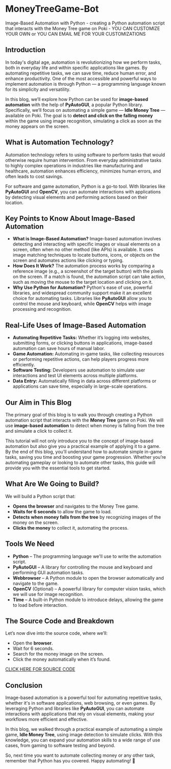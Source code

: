 # MoneyTreeGame-Bot
Image-Based Automation with Python - creating a Python automation script that interacts with the Money Tree game on Poki - YOU CAN CUSTOMIZE YOUR OWN or YOU CAN EMAIL ME FOR YOUR CUSTOMIZATIONS

<article>
    <h2>Introduction</h2>
    <p>In today's digital age, automation is revolutionizing how we perform tasks, both in everyday life and within specific applications like games. By automating repetitive tasks, we can save time, reduce human error, and enhance productivity. One of the most accessible and powerful ways to implement automation is through Python — a programming language known for its simplicity and versatility.</p>
    <p>In this blog, we’ll explore how Python can be used for <strong>image-based automation</strong> with the help of <strong>PyAutoGUI</strong>, a popular Python library. Specifically, we’ll focus on automating a simple game — <strong>Idle Money Tree</strong> — available on Poki. The goal is to <strong>detect and click on the falling money</strong> within the game using image recognition, simulating a click as soon as the money appears on the screen.</p>
    <h2>What is Automation Technology?</h2>
    <p>Automation technology refers to using software to perform tasks that would otherwise require human intervention. From everyday administrative tasks to highly complex operations in industries like manufacturing and healthcare, automation enhances efficiency, minimizes human errors, and often leads to cost savings.</p>
    <p>For software and game automation, Python is a go-to tool. With libraries like <strong>PyAutoGUI</strong> and <strong>OpenCV</strong>, you can automate interactions with applications by detecting visual elements and performing actions based on their location.</p>
    <h2>Key Points to Know About Image-Based Automation</h2>
    <ul>
        <li><strong>What is Image-Based Automation?</strong> Image-based automation involves detecting and interacting with specific images or visual elements on a screen, often when no other method (like APIs) is available. It uses image matching techniques to locate buttons, icons, or objects on the screen and automates actions like clicking or typing.</li>
        <li><strong>How Does It Work?</strong> The automation process works by comparing a reference image (e.g., a screenshot of the target button) with the pixels on the screen. If a match is found, the automation script can take action, such as moving the mouse to the target location and clicking on it.</li>
        <li><strong>Why Use Python for Automation?</strong> Python's ease of use, powerful libraries, and widespread community support make it an excellent choice for automating tasks. Libraries like <strong>PyAutoGUI</strong> allow you to control the mouse and keyboard, while <strong>OpenCV</strong> helps with image processing and recognition.</li>
    </ul>
    <h2>Real-Life Uses of Image-Based Automation</h2>
    <ul>
        <li><strong>Automating Repetitive Tasks:</strong> Whether it’s logging into websites, submitting forms, or clicking buttons in applications, image-based automation can save hours of manual labor.</li>
        <li><strong>Game Automation:</strong> Automating in-game tasks, like collecting resources or performing repetitive actions, can help players progress more efficiently.</li>
        <li><strong>Software Testing:</strong> Developers use automation to simulate user interactions and test UI elements across multiple platforms.</li>
        <li><strong>Data Entry:</strong> Automatically filling in data across different platforms or applications can save time, especially in large-scale operations.</li>
    </ul>
    <h2>Our Aim in This Blog</h2>
    <p>The primary goal of this blog is to walk you through creating a Python automation script that interacts with the <strong>Money Tree</strong> game on Poki. We will use <strong>image-based automation</strong> to detect when money is falling from the tree and simulate a click to collect it.</p>
    <p>This tutorial will not only introduce you to the concept of image-based automation but also give you a practical example of applying it to a game. By the end of this blog, you’ll understand how to automate simple in-game tasks, saving you time and boosting your game progression. Whether you’re automating gameplay or looking to automate other tasks, this guide will provide you with the essential tools to get started.</p>
    <h2>What Are We Going to Build?</h2>
    <p>We will build a Python script that:</p>
    <ul>
        <li><strong>Opens the browser</strong> and navigates to the Money Tree game.</li>
        <li><strong>Waits for 6 seconds</strong> to allow the game to load.</li>
        <li><strong>Detects when money falls from the tree</strong> by recognizing images of the money on the screen.</li>
        <li><strong>Clicks the money</strong> to collect it, automating the process.</li>
    </ul>
    <h2>Tools We Need</h2>
    <ul>
        <li><strong>Python</strong> – The programming language we'll use to write the automation script.</li>
        <li><strong>PyAutoGUI</strong> – A library for controlling the mouse and keyboard and performing GUI automation tasks.</li>
        <li><strong>Webbrowser</strong> – A Python module to open the browser automatically and navigate to the game.</li>
        <li><strong>OpenCV</strong> (Optional) – A powerful library for computer vision tasks, which we will use for image recognition.</li>
        <li><strong>Time</strong> – A built-in Python module to introduce delays, allowing the game to load before interaction.</li>
    </ul>
    <h2>The Source Code and Breakdown</h2>
    <p>Let’s now dive into the source code, where we’ll:</p>
    <ul>
        <li>Open the <strong>browser</strong>.</li>
        <li>Wait for 6 seconds.</li>
        <li>Search for the money image on the screen.</li>
        <li>Click the money automatically when it’s found.</li>
    </ul>
    <a href="https://github.com/aidevsurya/MoneyTreeGame-Bot"> CLICK HERE FOR SOURCE CODE </a>
    <h2>Conclusion</h2>
    <p>Image-based automation is a powerful tool for automating repetitive tasks, whether it's in software applications, web browsing, or even games. By leveraging Python and libraries like <strong>PyAutoGUI</strong>, you can automate interactions with applications that rely on visual elements, making your workflows more efficient and effective.</p>
    <p>In this blog, we walked through a practical example of automating a simple game, <strong>Idle Money Tree</strong>, using image detection to simulate clicks. With this knowledge, you can expand your automation skills to a wide range of use cases, from gaming to software testing and beyond.</p>
    <p>So, next time you want to automate collecting money or any other task, remember that Python has you covered. Happy automating! 🚀</p>
</article>
